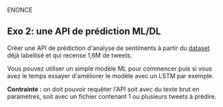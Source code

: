 ENONCE

## Exo 2: une API de prédiction ML/DL

Créer une API de prédiction d'analyse de sentiments à partir du [dataset](https://www.kaggle.com/datasets/kazanova/sentiment140) déjà labellisé et qui recense 1,6M de tweets.

Vous pouvez utiliser un simple modèle ML pour commencer puis si vous avez le temps essayer d'améliorer le modèle avec un LSTM par exemple.

**Contrainte :** on doit pouvoir requêter l'API soit avec du texte brut en paramètres, soit avec un fichier contenant 1 ou plusieurs tweets à prédire.
